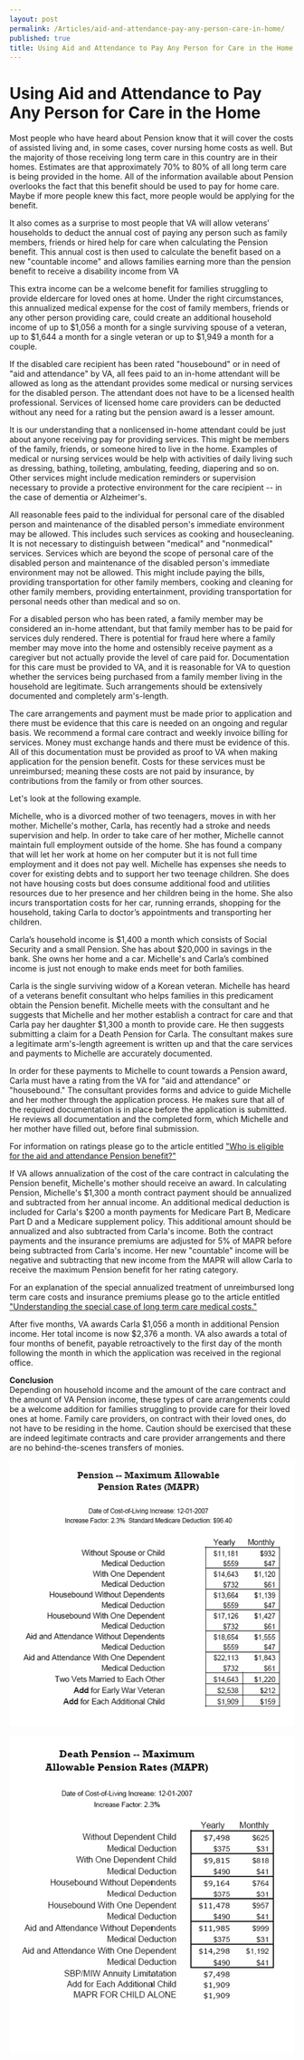```yaml
---
layout: post
permalink: /Articles/aid-and-attendance-pay-any-person-care-in-home/
published: true
title: Using Aid and Attendance to Pay Any Person for Care in the Home
---
```


# Using Aid and Attendance to Pay Any Person for Care in the Home #

Most people who have heard about Pension know that it will cover the costs of assisted living and, in some cases, cover nursing home costs as well. But the majority of those receiving long term care in this country are in their homes. Estimates are that approximately 70% to 80% of all long term care is being provided in the home. All of the information available about Pension overlooks the fact that this benefit should be used to pay for home care. Maybe if more people knew this fact, more people would be applying for the benefit.

It also comes as a surprise to most people that VA will allow veterans’ households to deduct the annual cost of paying any person such as family members, friends or hired help for care when calculating the Pension benefit. This annual cost is then used to calculate the benefit based on a new "countable income" and allows families earning more than the pension benefit to receive a disability income from VA

This extra income can be a welcome benefit for families struggling to provide eldercare for loved ones at home. Under the right circumstances, this annualized medical expense for the cost of family members, friends or any other person providing care, could create an additional household income of up to $1,056 a month for a single surviving spouse of a veteran, up to $1,644 a month for a single veteran or up to $1,949 a month for a couple.

If the disabled care recipient has been rated "housebound" or in need of "aid and attendance" by VA, all fees paid to an in-home attendant will be allowed as long as the attendant provides some medical or nursing services for the disabled person. The attendant does not have to be a licensed health professional. Services of licensed home care providers can be deducted without any need for a rating but the pension award is a lesser amount.

It is our understanding that a nonlicensed in-home attendant could be just about anyone receiving pay for providing services. This might be members of the family, friends, or someone hired to live in the home. Examples of medical or nursing services would be help with activities of daily living such as dressing, bathing, toileting, ambulating, feeding, diapering and so on. Other services might include medication reminders or supervision necessary to provide a protective environment for the care recipient -- in the case of dementia or Alzheimer's.

All reasonable fees paid to the individual for personal care of the disabled person and maintenance of the disabled person's immediate environment may be allowed. This includes such services as cooking and housecleaning. It is not necessary to distinguish between "medical" and "nonmedical" services. Services which are beyond the scope of personal care of the disabled person and maintenance of the disabled person's immediate environment may not be allowed. This might include paying the bills, providing transportation for other family members, cooking and cleaning for other family members, providing entertainment, providing transportation for personal needs other than medical and so on.

For a disabled person who has been rated, a family member may be considered an in-home attendant, but that family member has to be paid for services duly rendered. There is potential for fraud here where a family member may move into the home and ostensibly receive payment as a caregiver but not actually provide the level of care paid for. Documentation for this care must be provided to VA, and it is reasonable for VA to question whether the services being purchased from a family member living in the household are legitimate. Such arrangements should be extensively documented and completely arm's-length.

The care arrangements and payment must be made prior to application and there must be evidence that this care is needed on an ongoing and regular basis. We recommend a formal care contract and weekly invoice billing for services. Money must exchange hands and there must be evidence of this. All of this documentation must be provided as proof to VA when making application for the pension benefit. Costs for these services must be unreimbursed; meaning these costs are not paid by insurance, by contributions from the family or from other sources.

Let's look at the following example.

Michelle, who is a divorced mother of two teenagers, moves in with her mother. Michelle's mother, Carla, has recently had a stroke and needs supervision and help. In order to take care of her mother, Michelle cannot maintain full employment outside of the home. She has found a company that will let her work at home on her computer but it is not full time employment and it does not pay well. Michelle has expenses she needs to cover for existing debts and to support her two teenage children. She does not have housing costs but does consume additional food and utilities resources due to her presence and her children being in the home. She also incurs transportation costs for her car, running errands, shopping for the household, taking Carla to doctor’s appointments and transporting her children.

Carla’s household income is $1,400 a month which consists of Social Security and a small Pension. She has about $20,000 in savings in the bank. She owns her home and a car. Michelle's and Carla’s combined income is just not enough to make ends meet for both families.

Carla is the single surviving widow of a Korean veteran. Michelle has heard of a veterans benefit consultant who helps families in this predicament obtain the Pension benefit. Michelle meets with the consultant and he suggests that Michelle and her mother establish a contract for care and that Carla pay her daughter $1,300 a month to provide care. He then suggests submitting a claim for a Death Pension for Carla. The consultant makes sure a legitimate arm's-length agreement is written up and that the care services and payments to Michelle are accurately documented.

In order for these payments to Michelle to count towards a Pension award, Carla must have a rating from the VA for "aid and attendance" or "housebound." The consultant provides forms and advice to guide Michelle and her mother through the application process. He makes sure that all of the required documentation is in place before the application is submitted. He reviews all documentation and the completed form, which Michelle and her mother have filled out, before final submission.

For information on ratings please go to the article entitled ["Who is eligible for the aid and attendance Pension benefit?"](/Articles/who_eligible_aid_attendance_pension_benefit.htm)

If VA allows annualization of the cost of the care contract in calculating the Pension benefit, Michelle's mother should receive an award. In calculating Pension, Michelle's $1,300 a month contract payment should be annualized and subtracted from her annual income. An additional medical deduction is included for Carla's $200 a month payments for Medicare Part B, Medicare Part D and a Medicare supplement policy. This additional amount should be annualized and also subtracted from Carla's income. Both the contract payments and the insurance premiums are adjusted for 5% of MAPR before being subtracted from Carla's income. Her new "countable" income will be negative and subtracting that new income from the MAPR will allow Carla to receive the maximum Pension benefit for her rating category.

For an explanation of the special annualized treatment of unreimbursed long term care costs and insurance premiums please go to the article entitled ["Understanding the special case of long term care medical costs."](/Articles/understanding_special_case_long_term_care.htm)

After five months, VA awards Carla $1,056 a month in additional Pension income. Her total income is now $2,376 a month. VA also awards a total of four months of benefit, payable retroactively to the first day of the month following the month in which the application was received in the regional office.

**Conclusion**  
Depending on household income and the amount of the care contract and the amount of VA Pension income, these types of care arrangements could be a welcome addition for families struggling to provide care for their loved ones at home. Family care providers, on contract with their loved ones, do not have to be residing in the home. Caution should be exercised that these are indeed legitimate contracts and care provider arrangements and there are no behind-the-scenes transfers of monies.

![](/assets/pension_mapr.gif)

![](/assets/death-pension_mapr.gif)